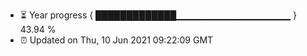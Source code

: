 - ⏳ Year progress { █████████████▁▁▁▁▁▁▁▁▁▁▁▁▁▁▁▁▁ } 43.94 %
- ⏰ Updated on Thu, 10 Jun 2021 09:22:09 GMT

